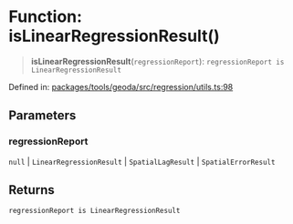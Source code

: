 # Function: isLinearRegressionResult()

> **isLinearRegressionResult**(`regressionReport`): `regressionReport is LinearRegressionResult`

Defined in: [packages/tools/geoda/src/regression/utils.ts:98](https://github.com/GeoDaCenter/openassistant/blob/bf312b357cb340f1f76fa8b62441fb39bcbce0ce/packages/tools/geoda/src/regression/utils.ts#L98)

## Parameters

### regressionReport

`null` | `LinearRegressionResult` | `SpatialLagResult` | `SpatialErrorResult`

## Returns

`regressionReport is LinearRegressionResult`
